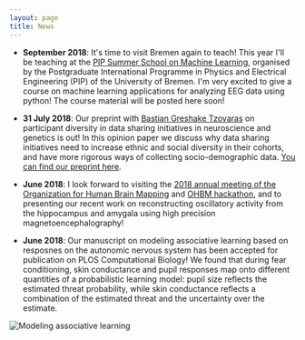```yaml
---
layout: page
title: News
---
```


* **September 2018**: It's time to visit Bremen again to teach! This year I'll be teaching at the [PIP Summer School on Machine Learning](http://www.pip.uni-bremen.de/news/pip-summer-school-2018/), organised by the Postgraduate International Programme in Physics and Electrical Engineering (PIP) of the University of Bremen. I'm very excited to give a course on machine learning applications for analyzing EEG data using python! The course material will be posted here soon!

* **31 July 2018**: Our preprint with [Bastian Greshake Tzovaras](https://tzovar.as/) on participant diversity in data sharing initiatives in neuroscience and genetics is out! In this opinion paper we discuss why data sharing initiatives need to increase ethnic and social diversity in their cohorts, and have more rigorous ways of collecting socio-demographic data. [You can find our preprint here](https://peerj.com/preprints/27079/).

* **June 2018**: I look forward to visiting the [2018 annual meeting of the Organization for Human Brain Mapping](https://www.humanbrainmapping.org/i4a/pages/index.cfm?pageid=3821) and [OHBM hackathon](https://ohbm.github.io/hackathon2018/), and to presenting our recent work on reconstructing oscillatory activity from the hippocampus and amygala using high precision magnetoencephalography!

* **June 2018**: Our manuscript on modeling associative learning based on resposnes on the autonomic nervous system has been accepted for publication on PLOS Computational Biology! We found that during fear conditioning, skin conductance and pupil responses map onto different quantities of a probabilistic learning model: pupil size reflects the estimated threat probability, while skin conductance reflects a combination of the estimated threat and the uncertainty over the estimate.

![Modeling associative learning](https://raw.githubusercontent.com/aath0/aath0.github.io/master/assets/img/Fig3.jpg)
